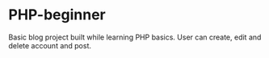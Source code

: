 # PHP-beginner
Basic blog project built while learning PHP basics. User can create, edit and delete account and post.
